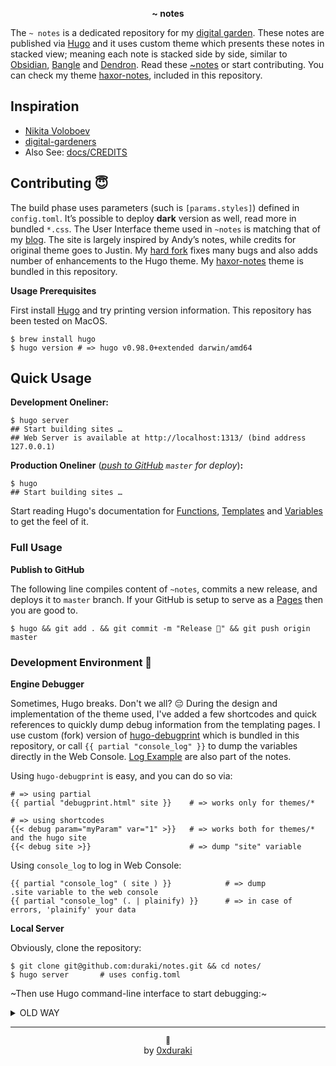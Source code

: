 <p align="center"><b>~ notes</b></p>

The `~ notes` is a dedicated repository for my [digital garden](https://github.com/MaggieAppleton/digital-gardeners#what-is-digital-gardening). These notes are published via [Hugo](https://gohugo.io) and it uses custom theme which presents these notes in stacked view; meaning each note is stacked side by side, similar to [Obsidian](https://obsidian.md/), [Bangle](https://bangle.io/) and [Dendron](https://www.dendron.so/). Read these [~notes](http://notes.durakiconsulting.com) or start contributing. You can check my theme [haxor-notes](./themes/haxor-notes), included in this repository.

## Inspiration

* [Nikita Voloboev](https://wiki.nikiv.dev/)
* [digital-gardeners](https://github.com/MaggieAppleton/digital-gardeners)
* Also See: [docs/CREDITS](notes/docs/CREDITS.md)

## Contributing 😇

The build phase uses parameters (such is `[params.styles]`) defined in `config.toml`. It’s possible to deploy **dark** version as well, read more in bundled `*.css`. The User Interface theme used in `~notes` is matching that of my [blog](https://duraki.github.io). The site is largely inspired by Andy’s notes, while credits for original theme goes to Justin. My [hard fork](./themes/haxor-notes) fixes many bugs and also adds number of enhancements to the Hugo theme. My [haxor-notes](./themes/haxor-notes) theme is bundled in this repository.

**Usage Prerequisites**

First install [Hugo](https://gohugo.io) and try printing version information. This repository has been tested on MacOS.

```
$ brew install hugo
$ hugo version # => hugo v0.98.0+extended darwin/amd64
```

## Quick Usage

**Development Oneliner:**

```
$ hugo server
## Start building sites …
## Web Server is available at http://localhost:1313/ (bind address 127.0.0.1)
```

**Production Oneliner** (*[push to GitHub](/.github/workflows/hugo.yml) `master` for deploy*)**:**

```
$ hugo
## Start building sites …
```

Start reading Hugo's documentation for [Functions](https://gohugo.io/categories/functions), [Templates](https://gohugo.io/templates/) and [Variables](https://gohugo.io/variables/) to get the feel of it.


### Full Usage

**Publish to GitHub**

The following line compiles content of `~notes`, commits a new release, and deploys it to `master` branch. If your GitHub is setup to serve as a [Pages](https://docs.github.com/en/pages) then you are good to.

```
$ hugo && git add . && git commit -m "Release 🥳" && git push origin master
```

### Development Environment 🎉

**Engine Debugger**

Sometimes, Hugo breaks. Don't we all? 😔 During the design and implementation of the theme used, I've added a few shortcodes and quick references to quickly dump debug information from the templating pages. I use custom (fork) version of [hugo-debugprint](https://github.com/kaushalmodi/hugo-debugprint) which is bundled in this repository, or call `{{ partial "console_log" }}` to dump the variables directly in the Web Console. [Log Example](/content/debug/dbg.md) are also part of the notes.

Using `hugo-debugprint` is easy, and you can do so via:

```
# => using partial
{{ partial "debugprint.html" site }}    # => works only for themes/*

# => using shortcodes
{{< debug param="myParam" var="1" >}}   # => works both for themes/* and the hugo site
{{< debug site >}}                      # => dump "site" variable
```

Using `console_log` to log in Web Console:

```
{{ partial "console_log" ( site ) }}            # => dump .site variable to the web console
{{ partial "console_log" (. | plainify) }}      # => in case of errors, 'plainify' your data
```

**Local Server**

Obviously, clone the repository:

```
$ git clone git@github.com:duraki/notes.git && cd notes/
$ hugo server       # uses config.toml
```

~Then use Hugo command-line interface to start debugging:~

<details><summary>OLD WAY</summary>
<p>

```
$ hugo server --bind 127.0.0.1 --port 8800 --baseURL="http://127.0.0.1:8800/notes" -d docs/ --config cfg/local.toml --verboseLog  # [ --minify ]

# => bring Hugo server and output log more verbosly
$ hugo server [..] --config cfg/[local|prod].toml --verboseLog
```

</p>
</details>

---

<p align="center"><small>📝</small><br>by <a href="https://twitter.com/0xduraki">0xduraki</a></p>
